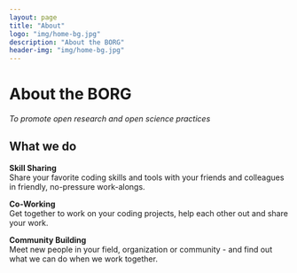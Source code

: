 ```yaml
---
layout: page
title: "About"
logo: "img/home-bg.jpg"
description: "About the BORG"
header-img: "img/home-bg.jpg"
---
```


# About the BORG
*To promote open research and open science practices*   
## What we do
**Skill Sharing**   
Share your favorite coding skills and tools with your friends and colleagues in friendly, no-pressure work-alongs.

**Co-Working**   
Get together to work on your coding projects, help each other out and share your work.

**Community Building**   
Meet new people in your field, organization or community - and find out what we can do when we work together.
